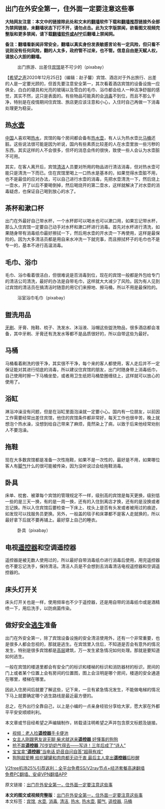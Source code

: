  <h2>出门在外安全第一，住外面一定要注意这些事</h2> <p class="notice"><b>大陆网友注意：本文中的链接除此处和文末的<a href="https://github.com/bannedbook/fanqiang" >翻墙</a>软件下载和<a href="https://github.com/killgcd/justmysocks/blob/master/README.md">翻墙推荐</a>链接外全部为禁网链接，未翻墙状态下打不开，请勿点击。此为文字版禁闻，欲看图文视频完整版和更多禁闻，请下载<a href="https://github.com/bannedbook/fanqiang">翻墙软件或APP</a>后翻墙上禁闻网。</p><p>备注：翻墙看新闻非常安全，翻墙以真实身份发表敏感言论有一定风险，但只看不说则没有任何风险，翻的人太多，政府管不过来，也不管。信息自由是天赋人权，请放心大胆的翻墙。</b></p>  <div class="entry"> <figure><figcaption>出门旅游、出差住<a href="https://www.bannedbook.org/bnews/tag/%E5%AE%BE%E9%A6%86/" class="st_tag internal_tag" rel="tag" title="标签 宾馆 下的日志">宾馆</a>是不可少的（pixabay）</figcaption></figure> <p>【<span class='wp_keywordlink_affiliate'><a href="https://www.soundofhope.org" title="希望之声" target="_blank">希望之声</a></span>2020年12月25日】（编辑：赵子馨）宾馆、酒店对于外出旅行、出差的人是一定要光顾的，但首先要注意安全第一，其次看着酒店宾馆的设备设施一应俱全，白白的寝具和光亮的玻璃以及雪白的毛巾、浴巾都会给人一种洁净舒服的感觉，其实不然，这只是表面的。有些物品可能真的会<a href="https://www.bannedbook.org/bnews/tag/%E6%B6%88%E6%AF%92/" class="st_tag internal_tag" rel="tag" title="标签 消毒 下的日志">消毒</a>不到位，而且不那么干净，特别是在疫情期间住宾馆、旅店更应该注意和小心，入住时自己再做一下消毒处理更为稳妥。</p> <h2><strong>热<a href="https://www.bannedbook.org/bnews/tag/%E6%B0%B4%E5%A3%B6/" class="st_tag internal_tag" rel="tag" title="标签 水壶 下的日志">水壶</a></strong></h2> <p><span class='wp_keywordlink_affiliate'><a href="https://www.bannedbook.org/" title="中国" target="_blank">中国</a></span>人喜欢喝<a href="https://www.bannedbook.org/bnews/tag/%E7%83%AD%E6%B0%B4/" class="st_tag internal_tag" rel="tag" title="标签 热水 下的日志">热水</a>，宾馆的每个房间都会备有<a href="https://www.bannedbook.org/bnews/tag/%E7%83%AD%E6%B0%B4%E5%A3%B6/" class="st_tag internal_tag" rel="tag" title="标签 热水壶 下的日志">热水壶</a>，有人认为热水壶比<a href="https://www.bannedbook.org/bnews/tag/%e9%a9%ac%e6%a1%b6/" class="st_tag internal_tag" rel="tag" title="标签 马桶 下的日志">马桶</a>还脏。这些说法很可能是因为听说，国内有些素质比较差的人在水壶里放一些污秽的东西，其实这样的人不会很多，但坏的消息会传的很快，致使一些人会认为水壶脏不可用。</p> <p>其实，在客人离开后，宾馆<a href="https://www.bannedbook.org/bnews/tag/%E6%B8%85%E6%B4%81/" class="st_tag internal_tag" rel="tag" title="标签 清洁 下的日志">清洁</a>人员要对所用的物品进行清洁消毒，但对热水壶可能只是清洗一下而已。住在宾馆里喝上一口热水是基本的，如果觉得水壶脏不用，也不是最佳的应对办法，可以自己进行水壶的消毒，先把水壶清洗一下，然后烧上一壶水，开了以后不要喝倒掉，然后喝烧开的第二壶水，这样就解决了对水壶的消毒疑虑，也保证自己喝到放心的水了。</p> <h2><strong>茶杯和漱口杯</strong></h2> <p>出门在外最好自己带水杯，一个水杯即可以喝水也可以漱口用，如果忘记带水杯，那么入住宾馆一定要自己动手对水杯和漱口杯进行消毒。首先对水杯进行清洗，如果随身带有消毒纸巾最好擦拭一下，然后用水壶的开水烫一下再使用，这样是最保险的。因为大多清洁员都是用自来水冲洗一下就完事，而且擦拭杯子的毛巾也不是专一的，基本不进行高温消毒。</p>  <h2><strong>毛巾、浴巾</strong></h2> <p>毛巾、浴巾看着很洁白，但很难说是否消毒到位，现在的宾馆一般都是外包给专门的清洁公司清洗，最好的办法是自带毛巾，这样就大大减少了风险。因为有人见到过宾馆的清洁员在搞清洁时随意的用它们来擦地、擦马桶，所以不用是最保险的。</p> <figure><figcaption>浴室浴巾毛巾（pixabay）</figcaption></figure> <h2><strong>盥洗用品</strong></h2> <p><span class='wp_keywordlink'><a href="https://www.bannedbook.org/forum2/topic2874.html" title="杜斌《牙刷》" target="_blank">牙刷</a></span>、牙膏、拖鞋、梳子、洗发水、沐浴液、浴帽这些盥洗物品，很多酒店都会准备，其中牙刷、牙膏还有洗发水等都不是品质很好的，所以自带这些为最好。</p> <h2><strong>马桶</strong></h2> <p>马桶看着刷洗的很干净，其实很不干净，每个来的客人都使用，客人走后并不一定保证能对其进行彻底的消毒，所以建议住宾馆的朋友，出门时随身带上消毒纸巾，自己使用时擦一下马桶坐垫，或者用卫生纸把马桶垫圈缠绕上，这样就可以放心的使用了。</p> <h2><strong>浴缸</strong></h2> <p>淋浴冲澡没有问题，但是在浴缸里面泡澡就一定要小心。国内有一位朋友，以前因工作需要经常出差住宾馆，他住的宾馆条件都非常好，每天工作也很辛苦，晚上就想泡个热水澡，没想到给自己带来了麻烦，竟然染上了病，以致于后来他经常劝别人不要泡澡。</p>  <h2><strong>拖鞋</strong></h2> <p>现在大多数宾馆都是准备一次性拖鞋，如果不是一次性的，最好是不用，如果哪位客人有<a href="https://www.bannedbook.org/bnews/tag/%e8%84%9a%e6%b0%94/" class="st_tag internal_tag" rel="tag" title="标签 脚气 下的日志">脚气</a>什么的很可能被传染，因为没听说过会给拖鞋消毒。</p> <h2><strong>卧具</strong></h2> <p>床单、枕套、被罩每个宾馆的管理规定不一样，级别高的宾馆是每天更换，级别低一些的是三天一换，有的是一周一换，还有的入住到离店才换，还有的是没换或者忘记换。所以入住宾馆后要检查一下床上、枕头上是否有头发或者被用过的痕迹，如发现可以找服务员更换。另外，一般盖的毯子和床罩都不是客人走就换的，所以最好拿下后就不要再铺上。最好穿上自己的睡衣。</p> <figure><figcaption>卧具（pixabay）</figcaption></figure> <h2><strong>电视<a href="https://www.bannedbook.org/bnews/tag/%e9%81%a5%e6%8e%a7%e5%99%a8/" class="st_tag internal_tag" rel="tag" title="标签 遥控器 下的日志">遥控器</a>和空调遥控器</strong></h2> <p>遥控器是被无数人使用过的，所以最好自带消毒纸巾进行消毒后使用，用完遥控器也不要忘记洗手，保持清洁。清洁人员是不会想到去消毒清洁电视遥控器和空调遥控器的。</p> <h2><strong>床头灯开关</strong></h2> <p>床头灯开关也是一样，使用频率也不少于遥控器，还是用自带的消毒纸巾或是酒精喷一下，用后洗手，以防病菌传染。</p>  <h2><strong>做好安全<span class='wp_keywordlink'><a href="https://www.bannedbook.org/forum5/topic38.html" title="劫难逃生有秘诀" target="_blank">逃生</a></span>准备</strong></h2> <p>出门在外安全第一，除了宾馆设备设施的安全清洁使用外，还有一个非常重要，也是很多人都会忽视的，那就是逃生。在宾馆里入住后，不知道是否会有意外的情况发生，特别是很多宾馆都是<span class='wp_keywordlink_affiliate'><a href="https://www.bannedbook.org/bnews/ccpdope/" title="中共高层内幕" target="_blank">高层</a></span>建筑，万一发生紧急情况如何处理。那就是要知道如何逃生。</p> <p>一般在宾馆的楼道里都会有安全门的标识和楼梯的标识和消防器材的标识，房间的门上或者某个位置上会有房间的位置图，图上会注明是哪个房间，楼道的安全通道在哪里，楼梯在哪里。</p> <p>因此入住房间后就要了解这些，记下来，一旦有紧急情况发生，不能做电梯的情况下马上就要确定哪个逃生路线是最近最方便的。</p> <p>总之，在外出行全靠自己，以上是小编的一点亲身经验分享给大家，愿大家在外都平平安安顺顺利利。</p>  <p>本文章或节目经希望之声编辑制作，转载请注明希望之声并包含原文标题及链接。</p> <ul class='op-related-articles' title='相关阅读'> <li><a href='https://www.bannedbook.org/bnews/baitai/20191020/1209962.html' target='_blank'>视频：老人捡<b>遥控器</b>手卡便池</a></li> <li><a href='https://www.bannedbook.org/bnews/funmedia/20190921/1194314.html' target='_blank'>女主人刚跟男友说无聊 柴犬就送来<b>遥控器</b> 好懂事的狗狗</a></li> <li><a href='https://www.bannedbook.org/bnews/funmedia/20190117/1065523.html' target='_blank'>抢不赢<b>遥控器</b> 70岁奶奶气得去——写诗！三年后成了“诗人”</a></li> <li><a href='https://www.bannedbook.org/bnews/funmedia/20190103/1058169.html' target='_blank'>宝宝拿“<b>遥控器</b>”当电话 奶音自问自答“超萌有戏”</a></li> <li><a href='https://www.bannedbook.org/bnews/funmedia/20180830/991520.html' target='_blank'>狗狗超爱睡 给吃罐罐和肉肉都无动于衷 最后主人拿出<b>遥控器</b>后秒醒</a></li> </ul> <p class="texttj"> <a href="https://www.bannedbook.org/forum23/topic22702.html" target="_blank">V2free机场25%引荐返利：全平台免费SS/V2ray节点+经济套餐高速翻墙</a><br/> <a href="https://github.com/bannedbook/fanqiang/wiki/%E7%A6%81%E9%97%BB%E7%BD%91%E5%AE%89%E5%8D%93%E7%BF%BB%E5%A2%99%E6%96%B0%E9%97%BBAPP" target="_blank">免费PC翻墙、安卓VPN翻墙APP</a></p><p>原文链接：<a class="src_link"  href="https://www.soundofhope.org/post/457015" target="_blank">出门在外安全第一，住外面一定要注意这些事</a></p><a name='sharetosocial'></a>       <div><b>本文的图文或视频完整版</b>：<a href='https://www.bannedbook.org/bnews/comments/20201226/1455361.html'>出门在外安全第一，住外面一定要注意这些事</a></div>  </div><!--END ENTRY--> <div class="postfooter"> <div>本文标签：<a href="https://www.bannedbook.org/bnews/tag/%E5%AE%BE%E9%A6%86/" rel="tag">宾馆</a>, <a href="https://www.bannedbook.org/bnews/tag/%E6%B0%B4%E5%A3%B6/" rel="tag">水壶</a>, <a href="https://www.bannedbook.org/bnews/tag/%E6%B6%88%E6%AF%92/" rel="tag">消毒</a>, <a href="https://www.bannedbook.org/bnews/tag/%E6%B8%85%E6%B4%81/" rel="tag">清洁</a>, <a href="https://www.bannedbook.org/bnews/tag/%E7%83%AD%E6%B0%B4/" rel="tag">热水</a>, <a href="https://www.bannedbook.org/bnews/tag/%E7%83%AD%E6%B0%B4%E5%A3%B6/" rel="tag">热水壶</a>, <a href="https://www.bannedbook.org/bnews/tag/%e8%84%9a%e6%b0%94/" rel="tag">脚气</a>, <a href="https://www.bannedbook.org/bnews/tag/%e9%81%a5%e6%8e%a7%e5%99%a8/" rel="tag">遥控器</a>, <a href="https://www.bannedbook.org/bnews/tag/%e9%a9%ac%e6%a1%b6/" rel="tag">马桶</a></div>  </div><!--END POSTFOOTER--> 